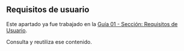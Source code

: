 ## Requisitos de usuario

Este apartado ya fue trabajado en la 
[Guía 01 - Sección: Requisitos de Usuario](../../guide01/requisitos/requisitos-usuarios.md#requisitos-de-usuario).

Consulta y reutiliza ese contenido.


